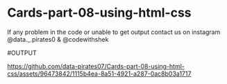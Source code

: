 # Cards-part-08-using-html-css
If any problem in the code or unable to get output contact us on instagram @data._.pirates0 & @codewithshek

#OUTPUT

https://github.com/data-pirates07/Cards-part-08-using-html-css/assets/96473842/1115b4ea-8a51-4921-a287-0ac8b03a1717
